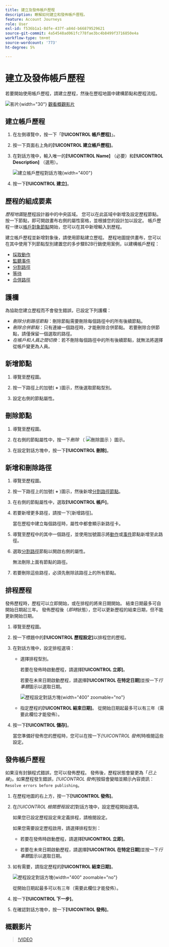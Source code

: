 ```yaml
---
title: 建立及發佈帳戶歷程
description: 瞭解如何建立和發佈帳戶歷程。
feature: Account Journeys
role: User
exl-id: f536b1a1-8dfe-437f-a84d-b66879529621
source-git-commit: 4a54548ad061fc778fae3bc4b8499f3716850e4a
workflow-type: tm+mt
source-wordcount: '773'
ht-degree: 5%

---
```


# 建立及發佈帳戶歷程

若要開始使用帳戶歷程，請建立歷程，然後在歷程地圖中建構節點和歷程流程。

![影片](../../assets/do-not-localize/icon-video.svg){width="30"} [觀看概觀影片](#overview-video)

## 建立帳戶歷程

1. 在左側導覽中，按一下「**[!UICONTROL 帳戶歷程]**」。

1. 按一下頁面右上角的&#x200B;**[!UICONTROL 建立帳戶歷程]**。

1. 在對話方塊中，輸入唯一的&#x200B;**[!UICONTROL Name]** （必要）和&#x200B;**[!UICONTROL Description]** （選用）。

   ![建立帳戶歷程對話方塊](./assets/account-journey-create-dialog.png){width="400"}

1. 按一下&#x200B;**[!UICONTROL 建立]**。

## 歷程的組成要素

_歷程地圖_&#x200B;是歷程設計器中的中央區域。 您可以在此區域中新增及設定歷程節點。 按一下節點，即可開啟畫布右側的屬性窗格，並根據您的設計加以設定。 帳戶歷程一律以[帳戶對象節點](./account-audience-nodes.md)開始，您可以在其中新增輸入到歷程。

建立帳戶歷程並新增對象後，請使用節點建立歷程。 歷程地圖提供畫布，您可以在其中使用下列節點型別建置您的多步驟B2B行銷使用案例，以建構帳戶歷程：

* [採取動作](./action-nodes.md)
* [監聽事件](./listen-for-event-nodes.md)
* [分割路徑](./split-merge-paths-nodes.md)
* [等待](./wait-nodes.md)
* [合併路徑](./split-merge-paths-nodes.md)

## 護欄

為協助您建立歷程而不會發生錯誤，已設定下列護欄：

* _刪除分割路徑節點_：刪除節點需要刪除每個路徑中的所有後續節點。
* _刪除合併節點_：只有連線一個路徑時，才能刪除合併節點。 若要刪除合併節點，請僅保留一個選取的路徑。
* _在帳戶和人員之間切換_：若不刪除每個路徑中的所有後續節點，就無法將選擇從帳戶變更為人員。

## 新增節點

1. 導覽至歷程圖。

1. 按一下路徑上的加號( **+** )圖示，然後選取節點型別。

1. 設定右側的節點屬性。

## 刪除節點

1. 導覽至歷程圖。

1. 在右側的節點屬性中，按一下&#x200B;_刪除_ （ ![刪除圖示](../assets/do-not-localize/icon-delete.svg) ）圖示。

1. 在設定對話方塊中，按一下&#x200B;**[!UICONTROL 刪除]**。

## 新增和刪除路徑

1. 導覽至歷程圖。

1. 按一下路徑上的加號( **+** )圖示，然後新增[分割路徑節點](./split-merge-paths-nodes.md#split-paths)。

1. 在右側的節點屬性中，選取&#x200B;**[!UICONTROL 帳戶]**。

1. 若要新增更多路徑，請按一下[新增路徑]。**&#x200B;**

   當在歷程中建立每個路徑時，屬性中都會顯示新路徑卡。

1. 導覽至歷程中的其中一個路徑，並使用加號圖示將[動作](./action-nodes.md)或[事件](./listen-for-event-nodes.md)節點新增至此路徑。

1. 選取[分割路徑](./split-merge-paths-nodes.md)節點以開啟右側的屬性。

   無法刪除上面有節點的路徑。

1. 若要刪除這些路徑，必須先刪除該路徑上的所有節點。

## 排程歷程

發佈歷程時，歷程可以立即開始，或在排程的將來日期開始。 結束日期最多可自開始日期起三年。 發佈歷程後（_即時_&#x200B;狀態），您可以更新歷程的結束日期，但不能更新開始日期。

1. 導覽至歷程圖。

1. 按一下標題中的&#x200B;**[!UICONTROL 歷程設定]**&#x200B;以排程您的歷程。

1. 在對話方塊中，設定排程選項：

   * 選擇排程型別。

     若要在發佈時啟動歷程，請選擇&#x200B;**[!UICONTROL 立即]**。

     若要在未來日期啟動歷程，請選擇&#x200B;**[!UICONTROL 在特定日期]**&#x200B;並按一下&#x200B;_行事曆_&#x200B;圖示以選取日期。

     ![歷程設定對話方塊](./assets/account-journey-settings-dialog.png){width="400" zoomable="no"}

   * 指定歷程的&#x200B;**[!UICONTROL 結束日期]**。 從開始日期起最多可以有三年（需要此欄位才能發佈）。

1. 按一下&#x200B;**[!UICONTROL 儲存]**。

   當您準備好發佈您的歷程時，您可以在按一下&#x200B;_[!UICONTROL 發佈]_&#x200B;時檢閱這些設定。

## 發佈帳戶歷程

如果沒有封鎖程式錯誤，您可以發佈歷程。 發佈後，歷程狀態會變更為「_已上線_」。如果歷程發生錯誤，_[!UICONTROL 發佈]_&#x200B;按鈕會變暗並顯示內容資訊： `Resolve errors before publishing`。

1. 在歷程地圖的右上方，按一下&#x200B;**[!UICONTROL 發佈]**。

1. 在&#x200B;_[!UICONTROL 檢閱歷程設定]_&#x200B;對話方塊中，設定歷程開始選項。

   如果您已設定歷程設定來定義排程，請檢閱設定。

   如果您需要設定歷程啟用，請選擇排程型別：

   * 若要在發佈時啟動歷程，請選擇&#x200B;**[!UICONTROL 立即]**。

   * 若要在未來日期啟動歷程，請選擇&#x200B;**[!UICONTROL 在特定日期]**&#x200B;並按一下&#x200B;_行事曆_&#x200B;圖示以選取日期。

1. 如有需要，請指定歷程的&#x200B;**[!UICONTROL 結束日期]**。

   ![歷程設定對話方塊](./assets/journey-publish-dialog.png){width="400" zoomable="no"}

   從開始日期起最多可以有三年（需要此欄位才能發佈）。

1. 按一下&#x200B;**[!UICONTROL 下一步]**。

1. 在確認對話方塊中，按一下&#x200B;**[!UICONTROL 發佈]**。

## 概觀影片

>[!VIDEO](https://video.tv.adobe.com/v/3443204/?learn=on)
